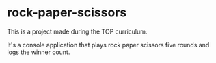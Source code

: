 # rock-paper-scissors

This is a project made during the TOP curriculum.

It's a console application that plays rock paper scissors five rounds and logs the winner count.